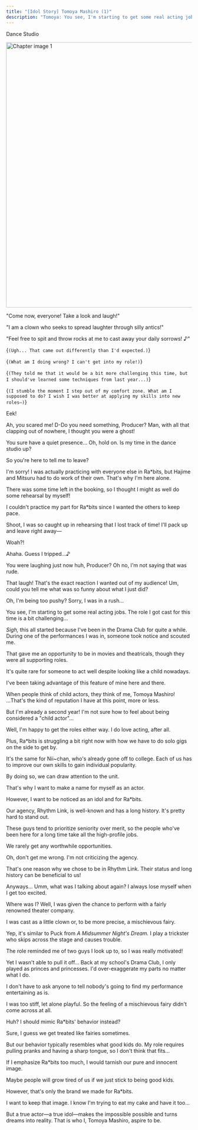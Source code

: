 ```yaml
---
title: "[Idol Story] Tomoya Mashiro (1)"
description: "Tomoya: You see, I'm starting to get some real acting jobs. The role I got cast for this time is a bit challenging…"
---
```


<Season s="Spring"/>

<Location>Dance Studio</Location>

<Image src="/img/tl/idol_story/tomoya/2/1/1.jpg" alt="Chapter image 1" layout="responsive" width="1560" height="720" quality="100" />

<Bubble character="Tomoya">

"Come now, everyone! Take a look and laugh!"

"I am a clown who seeks to spread laughter through silly antics!"

"Feel free to spit and throw rocks at me to cast away your daily sorrows! ♪"

<Thought>{`(Ugh... That came out differently than I'd expected.)`}</Thought>

<Thought>{`(What am I doing wrong? I can't get into my role!)`}</Thought>

<Thought>{`(They told me that it would be a bit more challenging this time, but I should've learned some techniques from last year...)`}</Thought>

<Thought>{`(I stumble the moment I step out of my comfort zone. What am I supposed to do? I wish I was better at applying my skills into new roles—)`}</Thought>

Eek!

Ah, you scared me! D-Do you need something, Producer? Man, with all that clapping out of nowhere, I thought you were a ghost!

You sure have a quiet presence... Oh, hold on. Is my time in the dance studio up?

So you're here to tell me to leave?

I'm sorry! I was actually practicing with everyone else in Ra<span className="noCase">\*</span>bits, but Hajime and Mitsuru had to do work of their own. That's why I'm here alone.

There was some time left in the booking, so I thought I might as well do some rehearsal by myself!

I couldn't practice my part for Ra<span className="noCase">\*</span>bits since I wanted the others to keep pace.

Shoot, I was so caught up in rehearsing that I lost track of time! I'll pack up and leave right away—

Woah?!

Ahaha. Guess I tripped...♪

You were laughing just now huh, Producer? Oh no, I'm not saying that was rude.

That laugh! That's the exact reaction I wanted out of my audience! Um, could you tell me what was so funny about what I just did?

Oh, I'm being too pushy? Sorry, I was in a rush...

You see, I'm starting to get some real acting jobs. The role I got cast for this time is a bit challenging...

_Sigh,_ this all started because I've been in the Drama Club for quite a while. During one of the performances I was in, someone took notice and scouted me.

That gave me an opportunity to be in movies and theatricals, though they were all supporting roles.

It's quite rare for someone to act well despite looking like a child nowadays.

I've been taking advantage of this feature of mine here and there.

When people think of child actors, they think of me, Tomoya Mashiro! ...That's the kind of reputation I have at this point, more or less.

But I'm already a second year! I'm not sure how to feel about being considered a "child actor"...

Well, I'm happy to get the roles either way. I do love acting, after all.

Plus, Ra<span className="noCase">\*</span>bits is struggling a bit right now with how we have to do solo gigs on the side to get by.

It's the same for Nii\~chan, who's already gone off to college. Each of us has to improve our own skills to gain individual popularity.

By doing so, we can draw attention to the unit.

That's why I want to make a name for myself as an actor.

However, I want to be noticed as an idol and for Ra<span className="noCase">\*</span>bits.

Our agency, Rhythm Link, is well-known and has a long history. It's pretty hard to stand out.

These guys tend to prioritize seniority over merit, so the people who've been here for a long time take all the high-profile jobs.

We rarely get any worthwhile opportunities.

Oh, don't get me wrong. I'm not criticizing the agency.

That's one reason why we chose to be in Rhythm Link. Their status and long history can be beneficial to us!

Anyways... Umm, what was I talking about again? I always lose myself when I get too excited.

Where was I? Well, I was given the chance to perform with a fairly renowned theater company.

I was cast as a little clown or, to be more precise, a mischievous fairy.

Yep, it's similar to Puck from _A Midsummer Night's Dream._ I play a trickster who skips across the stage and causes trouble.

The role reminded me of two guys I look up to, so I was really motivated!

Yet I wasn't able to pull it off... Back at my school's Drama Club, I only played as princes and princesses. I'd over-exaggerate my parts no matter what I do.

I don't have to ask anyone to tell nobody's going to find my performance entertaining as is.

I was too stiff, let alone playful. So the feeling of a mischievous fairy didn't come across at all.

Huh? I should mimic Ra<span className="noCase">\*</span>bits' behavior instead?

Sure, I guess we get treated like fairies sometimes.

But our behavior typically resembles what good kids do. My role requires pulling pranks and having a sharp tongue, so I don't think that fits...

If I emphasize Ra<span className="noCase">\*</span>bits too much, I would tarnish our pure and innocent image.

Maybe people will grow tired of us if we just stick to being good kids.

However, that's only the brand we made for Ra<span className="noCase">\*</span>bits.

I want to keep that image. I know I'm trying to eat my cake and have it too...

But a true actor—a true idol—makes the impossible possible and turns dreams into reality. That is who I, Tomoya Mashiro, aspire to be.

</Bubble>

<Credits tl="[Ren](https://tomoya.moe)" tlc="convex#3340" qc="[Meru](https://twitter.com/merulatte), [Sheep](https://twitter.com/Czar_Ramzy)" />
